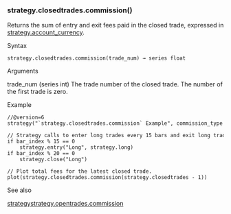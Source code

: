 ### strategy.closedtrades.commission()

Returns the sum of entry and exit fees paid in the closed trade, expressed in [strategy.account\_currency](#var_strategy.account_currency).

Syntax

```
strategy.closedtrades.commission(trade_num) → series float
```

Arguments

trade\_num (series int) The trade number of the closed trade. The number of the first trade is zero.

Example

```
//@version=6  
strategy("`strategy.closedtrades.commission` Example", commission_type = strategy.commission.percent, commission_value = 0.1)  
  
// Strategy calls to enter long trades every 15 bars and exit long trades every 20 bars.  
if bar_index % 15 == 0  
    strategy.entry("Long", strategy.long)  
if bar_index % 20 == 0  
    strategy.close("Long")  
  
// Plot total fees for the latest closed trade.  
plot(strategy.closedtrades.commission(strategy.closedtrades - 1))
```

See also

[strategy](#fun_strategy)[strategy.opentrades.commission](#fun_strategy.opentrades.commission)
